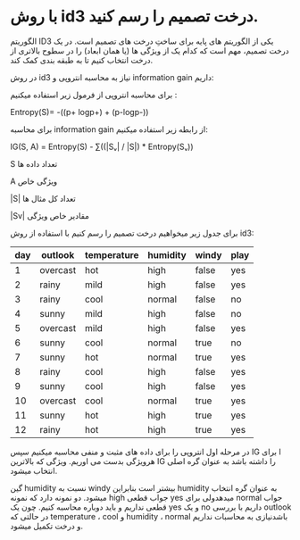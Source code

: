 # با روش id3 درخت تصمیم را رسم کنید.

الگوریتم ID3 یکی از الگوریتم های پایه برای ساختِ درخت های تصمیم است. در یک درخت تصمیم، مهم است که کدام یک از ویژگی ها (یا همان ابعاد) را در سطوح بالاتری از درخت انتخاب کنیم تا به طبقه بندی کمک کند.
 
 در روش id3 نیاز به محاسبه انتروپی و information gain داریم:

برای محاسبه انتروپی از فرمول زیر استفاده میکنیم :

 Entropy(S)= -((p+ logp+) + (p-logp-))
 
 برای محاسبه information gain از رابطه زیر استفاده میکنیم:
 
 IG(S, A) = Entropy(S) - ∑((|Sᵥ| / |S|) * Entropy(Sᵥ))
 
 S تعداد داده ها 
 
 A ویژگی خاص
 
 |S| تعداد کل مثال ها
 
 |Sv| مقادیر خاص ویژگی
 
 برای جدول زیر میخواهیم درخت تصمیم را رسم کنیم با استفاده از روش id3:
 
 
| day | outlook  | temperature | humidity | windy | play |
|-----|----------|-------------|----------|-------|------|
| 1   | overcast | hot         | high     | false | yes  |
| 2   | rainy    | mild        | high     | false | yes  |
| 3   | rainy    | cool        | normal   | false | no   |
| 4   | sunny    | mild        | high     | false | no   |
| 5   | overcast | mild        | high     | false | yes  |
| 6   | sunny    | cool        | normal   | true  | no   |
| 7   | sunny    | hot         | normal   | true  | yes  |
| 8   | rainy    | cool        | high     | false | yes  |
| 9   | sunny    | cool        | high     | false | yes  |
| 10  | overcast | cool        | normal   | true  | yes  |
| 11  | sunny    | hot         | high     | true  | yes  |
| 12  | rainy    | hot         | high     | true  | yes  |


در مرحله اول انتروپی را برای داده های مثبت و منفی محاسبه میکنیم سپس IG ا برای هرویژگی بدست می اوریم. ویژگی که بالاترین IG را داشته باشد به عنوان گره اصلی انتخاب میشود.


گین humidity نسبت به windy بیشتر است بنابراین humidity به عنوان گره انتخاب میشود. دو نمونه دارد که نمونه high جواب قطعی yes میدهدولی برای normal جواب قطعی نداریم و باید دوباره محاسبه کنیم. چون یک yes و یک no داریم با بررسی outlook در حالتی که temperature ، cool و humidity ، normal باشدنیازی به محاسبات نداریم و درخت تکمیل میشود.

